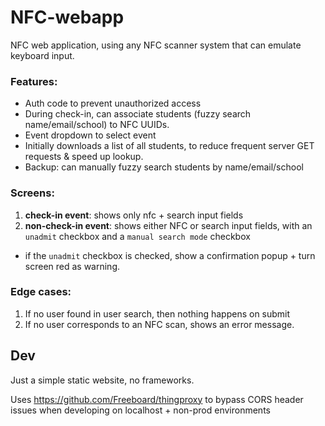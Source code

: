 # NFC-webapp
NFC web application, using any NFC scanner system that can emulate keyboard input.

### Features:
* Auth code to prevent unauthorized access
* During check-in, can associate students (fuzzy search name/email/school) to NFC UUIDs.
* Event dropdown to select event
* Initially downloads a list of all students, to reduce frequent server GET requests & speed up lookup.
* Backup: can manually fuzzy search students by name/email/school

### Screens:
1. **check-in event**: shows only nfc + search input fields
2. **non-check-in event**: shows either NFC or search input fields, with an `unadmit` checkbox and a `manual search mode` checkbox

* if the `unadmit` checkbox is checked, show a confirmation popup + turn screen red as warning.

### Edge cases:

1. If no user found in user search, then nothing happens on submit
2. If no user corresponds to an NFC scan, shows an error message.


Dev
---
Just a simple static website, no frameworks.

Uses https://github.com/Freeboard/thingproxy to bypass CORS header issues when developing on localhost + non-prod environments
